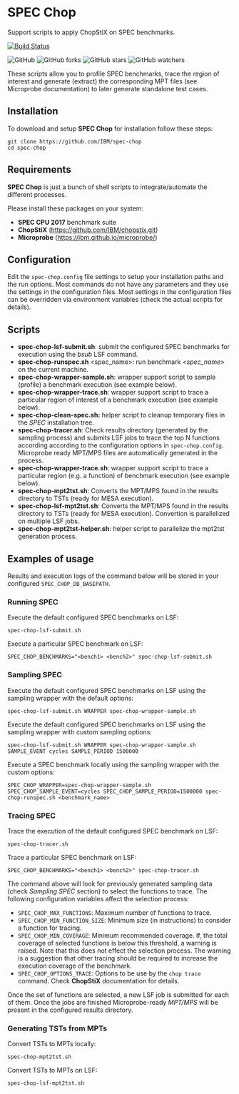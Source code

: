 # SPEC Chop

Support scripts to apply ChopStiX on SPEC benchmarks. 

[![Build Status](https://travis-ci.org/IBM/spec-chop.svg?branch=master)](https://travis-ci.org/IBM/spec-chop)

![GitHub](https://img.shields.io/github/license/IBM/spec-chop.svg)
![GitHub forks](https://img.shields.io/github/forks/IBM/spec-chop.svg?style=social)
![GitHub stars](https://img.shields.io/github/stars/IBM/spec-chop.svg?style=social)
![GitHub watchers](https://img.shields.io/github/watchers/IBM/spec-chop.svg?style=social)

These scripts allow you to profile SPEC benchmarks, trace the region of interest and
generate (extract) the corresponding MPT files (see Microprobe documentation)
to later generate standalone test cases. 

## Installation

To download and setup **SPEC Chop** for installation follow these steps:

    git clone https://github.com/IBM/spec-chop
    cd spec-chop

## Requirements

**SPEC Chop** is just a bunch of shell scripts to integrate/automate the 
different processes.

Please install these packages on your system:

- **SPEC CPU 2017** benchmark suite
- **ChopStiX** (https://github.com/IBM/chopstix.git)
- **Microprobe** (https://ibm.github.io/microprobe/)

## Configuration

Edit the `spec-chop.config` file settings to setup your installation paths
and the run options. Most commands do not have any parameters and they
use the settings in the configuration files. Most settings in the configuration
files can be overridden via environment variables (check the actual scripts
for details).

## Scripts

- **spec-chop-lsf-submit.sh**: submit the configured SPEC benchmarks for 
  execution using the *bsub* LSF command.
- **spec-chop-runspec.sh** <spec_name>: run benchmark *<spec_name>* on the
  current machine. 
- **spec-chop-wrapper-sample.sh**: wrapper support script to sample (profile) a
  benchmark execution (see example below).
- **spec-chop-wrapper-trace.sh**: wrapper support script to trace a particular
  region of interest of a benchmark execution (see example below).
- **spec-chop-clean-spec.sh:** helper script to cleanup temporary files in the 
  *SPEC* installation tree.
- **spec-chop-tracer.sh**: Check results directory (generated by the sampling
  process) and submits LSF jobs to trace the top N functions according according
  to the configuration options in `spec-chop.config`. Microprobe ready MPT/MPS 
  files are automatically generated in the process.
- **spec-chop-wrapper-trace.sh**: wrapper support script to trace a particular
  region (e.g. a function) of benchmark execution (see example below).
- **spec-chop-mpt2tst.sh**: Converts the MPT/MPS found in the results directory
  to TSTs (ready for MESA execution).
- **spec-chop-lsf-mpt2tst.sh**: Converts the MPT/MPS found in the results directory
  to TSTs (ready for MESA execution). Convertion is parallelized on multiple LSF
  jobs.
- **spec-chop-mpt2tst-helper.sh**: helper script to parallelize the mpt2tst generation 
  process.

## Examples of usage

Results and execution logs of the command below will be stored in your configured 
`SPEC_CHOP_DB_BASEPATH`.

### Running SPEC

Execute the default configured SPEC benchmarks on LSF:

    spec-chop-lsf-submit.sh  

Execute a particular SPEC benchmark on LSF:

    SPEC_CHOP_BENCHMARKS="<bench1> <bench2>" spec-chop-lsf-submit.sh

### Sampling SPEC

Execute the default configured SPEC benchmarks on LSF using the sampling wrapper 
with the default options:

    spec-chop-lsf-submit.sh WRAPPER spec-chop-wrapper-sample.sh

Execute the default configured SPEC benchmarks on LSF using the sampling wrapper 
with custom sampling options:

    spec-chop-lsf-submit.sh WRAPPER spec-chop-wrapper-sample.sh SAMPLE_EVENT cycles SAMPLE_PERIOD 1500000

Execute a SPEC benchmark locally using the sampling wrapper 
with the custom options:

    SPEC_CHOP_WRAPPER=spec-chop-wrapper-sample.sh SPEC_CHOP_SAMPLE_EVENT=cycles SPEC_CHOP_SAMPLE_PERIOD=1500000 spec-chop-runspec.sh <benchmark_name>

### Tracing SPEC

Trace the execution of the default configured SPEC benchmark on LSF:

    spec-chop-tracer.sh

Trace a particular SPEC benchmark on LSF:

    SPEC_CHOP_BENCHMARKS="<bench1> <bench2>" spec-chop-tracer.sh

The command above will look for previously generated sampling data
(check *Sampling SPEC* section) to select the functions to trace.
The following configuration variables affect the selection process:

- `SPEC_CHOP_MAX_FUNCTIONS`: Maximum number of functions to trace.
- `SPEC_CHOP_MIN_FUNCTION_SIZE`: Minimum size (in instructions) to
  consider a function for tracing. 
- `SPEC_CHOP_MIN_COVERAGE`: Minimum recommended coverage. If, the
  total coverage of selected functions is below this threshold, a 
  warning is raised. Note that this does not effect the selection
  process. The warning is a suggestion that other tracing should be
  required to increase the execution coverage of the benchmark.
- `SPEC_CHOP_OPTIONS_TRACE`: Options to be use by the `chop trace`
  command. Check **ChopStiX** documentation for details.

Once the set of functions are selected, a new LSF job is submitted
for each of them. Once the jobs are finished Microprobe-ready 
*MPT/MPS* will be present in the configured results directory. 

### Generating TSTs from MPTs

Convert TSTs to MPTs locally:

    spec-chop-mpt2tst.sh

Convert TSTs to MPTs on LSF:

    spec-chop-lsf-mpt2tst.sh
